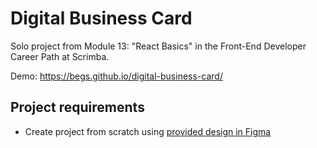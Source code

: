 # Digital Business Card
Solo project from Module 13: "React Basics" in the Front-End Developer Career Path at Scrimba.

Demo: https://begs.github.io/digital-business-card/

## Project requirements
- Create project from scratch using [provided design in Figma](https://i.imgur.com/UQZvsmN.pn)
